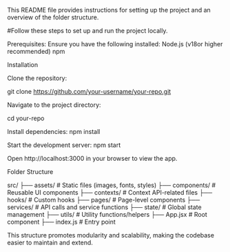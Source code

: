 This README file provides instructions for setting up the project and an overview of the folder structure.

#Follow these steps to set up and run the project locally.

Prerequisites: 
Ensure you have the following installed:
Node.js (v18or higher recommended)
npm

Installation

Clone the repository:

git clone https://github.com/your-username/your-repo.git

Navigate to the project directory:

cd your-repo

Install dependencies:
npm install

Start the development server:
npm start

Open http://localhost:3000 in your browser to view the app.

Folder Structure

src/
├── assets/            # Static files (images, fonts, styles)
├── components/        # Reusable UI components
├── contexts/          # Context API-related files
├── hooks/             # Custom hooks
├── pages/             # Page-level components
├── services/          # API calls and service functions
├── state/             # Global state management
├── utils/             # Utility functions/helpers
├── App.jsx            # Root component
├── index.js           # Entry point

This structure promotes modularity and scalability, making the codebase easier to maintain and extend.